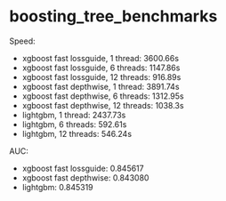# boosting_tree_benchmarks

Speed:

* xgboost fast lossguide, 1 thread: 3600.66s
* xgboost fast lossguide, 6 threads: 1147.86s
* xgboost fast lossguide, 12 threads: 916.89s
* xgboost fast depthwise, 1 thread: 3891.74s
* xgboost fast depthwise, 6 threads: 1312.95s
* xgboost fast depthwise, 12 threads: 1038.3s
* lightgbm, 1 thread: 2437.73s
* lightgbm, 6 threads: 592.61s
* lightgbm, 12 threads: 546.24s

AUC:

* xgboost fast lossguide: 0.845617
* xgboost fast depthwise: 0.843080
* lightgbm: 0.845319
